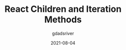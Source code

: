 ---
author: gdadsriver
date: 2021-08-04
eleventyExcludeFromCollections: true
layout: post.njk
publisher: smashingmag
tags:
  - article
  - react
target_url: https://www.smashingmagazine.com/2021/08/react-children-iteration-methods/
title: React Children and Iteration Methods
---